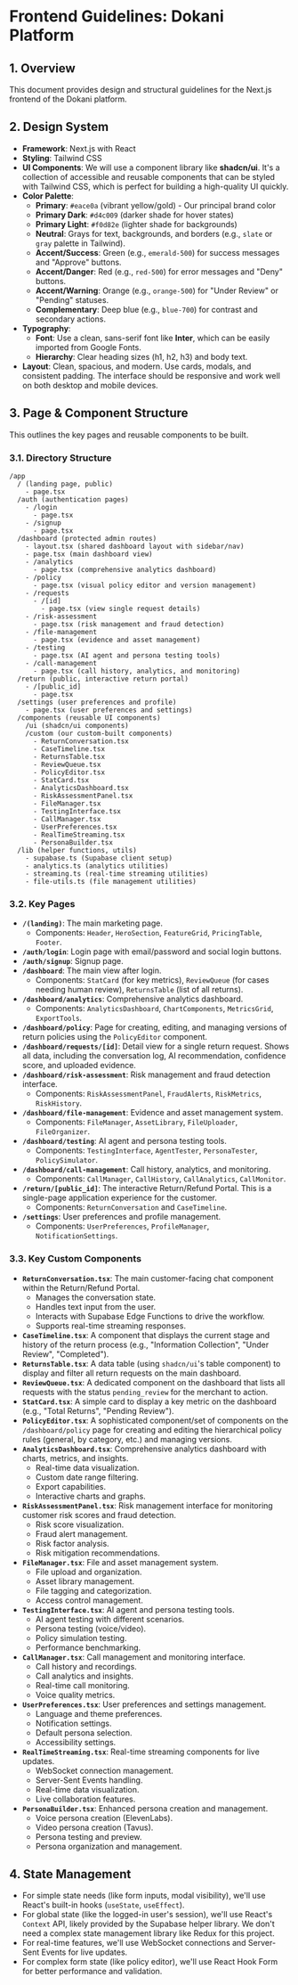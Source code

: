 # Frontend Guidelines: Dokani Platform

## 1. Overview
This document provides design and structural guidelines for the Next.js frontend of the Dokani platform.

## 2. Design System
- **Framework**: Next.js with React
- **Styling**: Tailwind CSS
- **UI Components**: We will use a component library like **shadcn/ui**. It's a collection of accessible and reusable components that can be styled with Tailwind CSS, which is perfect for building a high-quality UI quickly.
- **Color Palette**:
  - **Primary**: `#eace0a` (vibrant yellow/gold) - Our principal brand color
  - **Primary Dark**: `#d4c009` (darker shade for hover states)
  - **Primary Light**: `#f0d82e` (lighter shade for backgrounds)
  - **Neutral**: Grays for text, backgrounds, and borders (e.g., `slate` or `gray` palette in Tailwind).
  - **Accent/Success**: Green (e.g., `emerald-500`) for success messages and "Approve" buttons.
  - **Accent/Danger**: Red (e.g., `red-500`) for error messages and "Deny" buttons.
  - **Accent/Warning**: Orange (e.g., `orange-500`) for "Under Review" or "Pending" statuses.
  - **Complementary**: Deep blue (e.g., `blue-700`) for contrast and secondary actions.
- **Typography**:
  - **Font**: Use a clean, sans-serif font like **Inter**, which can be easily imported from Google Fonts.
  - **Hierarchy**: Clear heading sizes (h1, h2, h3) and body text.
- **Layout**: Clean, spacious, and modern. Use cards, modals, and consistent padding. The interface should be responsive and work well on both desktop and mobile devices.

## 3. Page & Component Structure

This outlines the key pages and reusable components to be built.

### 3.1. Directory Structure
```
/app
  / (landing page, public)
    - page.tsx
  /auth (authentication pages)
    - /login
      - page.tsx
    - /signup
      - page.tsx
  /dashboard (protected admin routes)
    - layout.tsx (shared dashboard layout with sidebar/nav)
    - page.tsx (main dashboard view)
    - /analytics
      - page.tsx (comprehensive analytics dashboard)
    - /policy
      - page.tsx (visual policy editor and version management)
    - /requests
      - /[id]
        - page.tsx (view single request details)
    - /risk-assessment
      - page.tsx (risk management and fraud detection)
    - /file-management
      - page.tsx (evidence and asset management)
    - /testing
      - page.tsx (AI agent and persona testing tools)
    - /call-management
      - page.tsx (call history, analytics, and monitoring)
  /return (public, interactive return portal)
    - /[public_id]
      - page.tsx
  /settings (user preferences and profile)
    - page.tsx (user preferences and settings)
  /components (reusable UI components)
    /ui (shadcn/ui components)
    /custom (our custom-built components)
      - ReturnConversation.tsx
      - CaseTimeline.tsx
      - ReturnsTable.tsx
      - ReviewQueue.tsx
      - PolicyEditor.tsx
      - StatCard.tsx
      - AnalyticsDashboard.tsx
      - RiskAssessmentPanel.tsx
      - FileManager.tsx
      - TestingInterface.tsx
      - CallManager.tsx
      - UserPreferences.tsx
      - RealTimeStreaming.tsx
      - PersonaBuilder.tsx
  /lib (helper functions, utils)
    - supabase.ts (Supabase client setup)
    - analytics.ts (analytics utilities)
    - streaming.ts (real-time streaming utilities)
    - file-utils.ts (file management utilities)
```

### 3.2. Key Pages

- **`/(landing)`**: The main marketing page.
  - Components: `Header`, `HeroSection`, `FeatureGrid`, `PricingTable`, `Footer`.
- **`/auth/login`**: Login page with email/password and social login buttons.
- **`/auth/signup`**: Signup page.
- **`/dashboard`**: The main view after login.
  - Components: `StatCard` (for key metrics), `ReviewQueue` (for cases needing human review), `ReturnsTable` (list of all returns).
- **`/dashboard/analytics`**: Comprehensive analytics dashboard.
  - Components: `AnalyticsDashboard`, `ChartComponents`, `MetricsGrid`, `ExportTools`.
- **`/dashboard/policy`**: Page for creating, editing, and managing versions of return policies using the `PolicyEditor` component.
- **`/dashboard/requests/[id]`**: Detail view for a single return request. Shows all data, including the conversation log, AI recommendation, confidence score, and uploaded evidence.
- **`/dashboard/risk-assessment`**: Risk management and fraud detection interface.
  - Components: `RiskAssessmentPanel`, `FraudAlerts`, `RiskMetrics`, `RiskHistory`.
- **`/dashboard/file-management`**: Evidence and asset management system.
  - Components: `FileManager`, `AssetLibrary`, `FileUploader`, `FileOrganizer`.
- **`/dashboard/testing`**: AI agent and persona testing tools.
  - Components: `TestingInterface`, `AgentTester`, `PersonaTester`, `PolicySimulator`.
- **`/dashboard/call-management`**: Call history, analytics, and monitoring.
  - Components: `CallManager`, `CallHistory`, `CallAnalytics`, `CallMonitor`.
- **`/return/[public_id]`**: The interactive Return/Refund Portal. This is a single-page application experience for the customer.
  - Components: `ReturnConversation` and `CaseTimeline`.
- **`/settings`**: User preferences and profile management.
  - Components: `UserPreferences`, `ProfileManager`, `NotificationSettings`.

### 3.3. Key Custom Components

- **`ReturnConversation.tsx`**: The main customer-facing chat component within the Return/Refund Portal.
  - Manages the conversation state.
  - Handles text input from the user.
  - Interacts with Supabase Edge Functions to drive the workflow.
  - Supports real-time streaming responses.
- **`CaseTimeline.tsx`**: A component that displays the current stage and history of the return process (e.g., "Information Collection", "Under Review", "Completed").
- **`ReturnsTable.tsx`**: A data table (using `shadcn/ui`'s table component) to display and filter all return requests on the main dashboard.
- **`ReviewQueue.tsx`**: A dedicated component on the dashboard that lists all requests with the status `pending_review` for the merchant to action.
- **`StatCard.tsx`**: A simple card to display a key metric on the dashboard (e.g., "Total Returns", "Pending Review").
- **`PolicyEditor.tsx`**: A sophisticated component/set of components on the `/dashboard/policy` page for creating and editing the hierarchical policy rules (general, by category, etc.) and managing versions.
- **`AnalyticsDashboard.tsx`**: Comprehensive analytics dashboard with charts, metrics, and insights.
  - Real-time data visualization.
  - Custom date range filtering.
  - Export capabilities.
  - Interactive charts and graphs.
- **`RiskAssessmentPanel.tsx`**: Risk management interface for monitoring customer risk scores and fraud detection.
  - Risk score visualization.
  - Fraud alert management.
  - Risk factor analysis.
  - Risk mitigation recommendations.
- **`FileManager.tsx`**: File and asset management system.
  - File upload and organization.
  - Asset library management.
  - File tagging and categorization.
  - Access control management.
- **`TestingInterface.tsx`**: AI agent and persona testing tools.
  - AI agent testing with different scenarios.
  - Persona testing (voice/video).
  - Policy simulation testing.
  - Performance benchmarking.
- **`CallManager.tsx`**: Call management and monitoring interface.
  - Call history and recordings.
  - Call analytics and insights.
  - Real-time call monitoring.
  - Voice quality metrics.
- **`UserPreferences.tsx`**: User preferences and settings management.
  - Language and theme preferences.
  - Notification settings.
  - Default persona selection.
  - Accessibility settings.
- **`RealTimeStreaming.tsx`**: Real-time streaming components for live updates.
  - WebSocket connection management.
  - Server-Sent Events handling.
  - Real-time data visualization.
  - Live collaboration features.
- **`PersonaBuilder.tsx`**: Enhanced persona creation and management.
  - Voice persona creation (ElevenLabs).
  - Video persona creation (Tavus).
  - Persona testing and preview.
  - Persona organization and management.

## 4. State Management
- For simple state needs (like form inputs, modal visibility), we'll use React's built-in hooks (`useState`, `useEffect`).
- For global state (like the logged-in user's session), we'll use React's `Context` API, likely provided by the Supabase helper library. We don't need a complex state management library like Redux for this project.
- For real-time features, we'll use WebSocket connections and Server-Sent Events for live updates.
- For complex form state (like policy editor), we'll use React Hook Form for better performance and validation. 